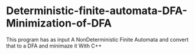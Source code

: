 # Deterministic-finite-automata-DFA-Minimization-of-DFA
This program has as input A NonDeterministic Finite Automata  and convert that to a DFA and minimaze it  With C++
